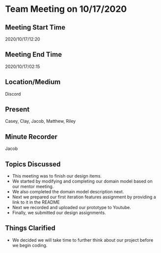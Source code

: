 # Team Meeting on 10/17/2020

## Meeting Start Time

2020/10/17/12:20

## Meeting End Time

2020/10/17/02:15

## Location/Medium

Discord

## Present

Casey, Clay, Jacob, Matthew, Riley

## Minute Recorder

Jacob

## Topics Discussed

 - This meeting was to finish our design items.
 - We started by modifying and completing our domain model based on our mentor meeting.
 - We also completed the domain model description next.
 - Next we prepared our first iteration features assignment by providing a link to it in the README
 - Next we recorded and uploaded our prototype to Youtube.
 - Finally, we submitted our design assignments.

## Things Clarified

- We decided we will take time to further think about our project before we begin coding.
